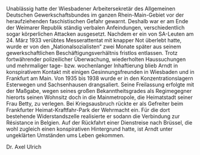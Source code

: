 Unablässig hatte der Wiesbadener Arbeitersekretär des Allgemeinen
Deutschen Gewerkschaftsbundes im ganzen Rhein-Main-Gebiet vor der
heraufziehenden faschistischen Gefahr gewarnt. Deshalb war er am Ende
der Weimarer Republik ständig verbalen Anfeindungen, verschiedentlich
sogar körperlichen Attacken ausgesetzt. Nachdem er ein von SA-Leuten am
24. März 1933 verübtes Messerattentat mit knapper Not überlebt hatte,
wurde er von den „Nationalsozialisten“ zwei Monate später aus seinem
gewerkschaftlichen Beschäftigungsverhältnis fristlos entlassen. Trotz
fortwährender polizeilicher Überwachung, wiederholten Haussuchungen und
mehrmaliger tage- bzw. wochenlanger Inhaftierung blieb Arndt in
konspirativem Kontakt mit einigen Gesinnungsfreunden in Wiesbaden und in
Frankfurt am Main. Von 1935 bis 1938 wurde er in den
Konzentrationslagern Esterwegen und Sachsenhausen drangsaliert. Seine
Freilassung erfolgte mit der Maßgabe, wegen seines großen
Bekanntheitsgrades als Regimegegner hierorts seinen Wohnsitz doch in die
Mainmetropole, die Heimatstadt seiner Frau Betty, zu verlegen. Bei
Kriegsausbruch rückte er als Gefreiter beim Frankfurter
Heimat-Kraftfahr-Park der Wehrmacht ein. Für die dort bestehende
Widerstandszelle realisierte er sodann die Verbindung zur Résistance in
Belgien. Auf der Rückfahrt einer Dienstreise nach Brüssel, die wohl
zugleich einen konspirativen Hintergrund hatte, ist Arndt unter
ungeklärten Umständen ums Leben gekommen.

Dr. Axel Ulrich
